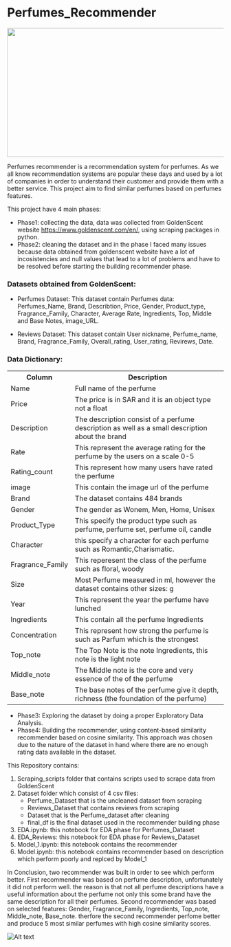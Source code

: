 # Perfumes_Recommender

<img src="https://github.com/rawanalqarni/Perfumes_Recommender/blob/main/images/3.jpg" width="1000" height="300" />

Perfumes recommender is a recommendation system for perfumes. As we all know recommendation systems are popular these days and used by a lot of companies in order to understand their customer and provide them with a better service. This project aim to find similar perfumes based on perfumes features. 

This project have 4 main phases: 
- Phase1: collecting the data, data was collected from GoldenScent website https://www.goldenscent.com/en/, using scraping packages in python.
- Phase2: cleaning the dataset and in the phase I faced many issues because data obtained from goldenscent website have a lot of incosistencies and null values that lead to a lot of problems and have to be resolved before starting the building recommender phase. 

### Datasets obtained from GoldenScent:
- Perfumes Dataset: 
This dataset contain Perfumes data: Perfumes_Name, Brand, Describtion, Price, Gender, Product_type, Fragrance_Family, Character, Average Rate, Ingredients, Top, Middle and Base Notes, image_URL.

- Reviews Dataset: 
This dataset contain User nickname, Perfume_name, Brand, Fragrance_Family, Overall_rating, User_rating, Revirews, Date. 

### Data Dictionary:
<table>
<tr>
<th> Column </th>
<th> Description </th>
</tr>

<tr>
    <td> Name </td>
    <td> Full name of the perfume </td>
</tr>


<tr>
    <td> Price </td>
    <td> The price is in SAR and it is an object type not a float </td>
</tr>  


<tr>
    <td> Description </td>
    <td> The description consist of a perfume description as well as a small description about the brand </td>
</tr>


<tr>
    <td> Rate </td>
    <td> This represent the average rating for the perfume by the users on a scale 0-5</td>
</tr>


<tr>
    <td> Rating_count </td>
    <td> This represent how many users have rated the perfume </td>
</tr>


<tr>
    <td> image </td>
    <td> This contain the image url of the perfume </td>
</tr>

<tr>
    <td> Brand </td>
    <td> The dataset contains 484 brands </td>
</tr>

<tr>
    <td> Gender </td>
    <td> The gender as Wonem, Men, Home, Unisex </td>
</tr>

<tr>
    <td> Product_Type </td>
    <td> This specify the product type such as perfume, perfume set, perfume oil, candle </td>
</tr>

<tr>
    <td> Character </td>
    <td> this specify a character for each perfume such as Romantic,Charismatic. </td>
</tr>

<tr>
    <td> Fragrance_Family </td>
    <td> This reperesent the class of the perfume such as floral, woody </td>
</tr>

<tr>
    <td> Size </td>
    <td> Most Perfume measured in ml, however the dataset contains other sizes: g </td>
</tr>

<tr>
    <td> Year </td>
    <td> This represent the year the perfume have lunched </td>
</tr>

<tr>
    <td> Ingredients </td>
    <td> This contain all the perfume Ingredients </td>
</tr>

<tr>
    <td> Concentration</td>
    <td> This represent how strong the perfume is such as Parfum which is the strongest </td>
</tr>

<tr>
    <td> Top_note </td>
    <td> The Top Note is the note Ingredients, this note is the light note </td>
</tr>

<tr>
    <td> Middle_note </td>
    <td> The Middle note is the core and very essence of the of the perfume</td>
</tr>

<tr>
    <td> Base_note </td>
    <td> The base notes of the perfume give it depth, richness (the foundation of the perfume)</td>
</tr>

</table>

- Phase3: Exploring the dataset by doing a proper Exploratory Data Analysis.
- Phase4: Building the recommender, using content-based similarity recommender based on cosine similarity. This approach was chosen due to the nature of the dataset in hand where there are no enough rating data available in the dataset. 

This Repository contains:
1. Scraping_scripts folder that contains scripts used to scrape data from GoldenScent
2. Dataset folder which consist of 4 csv files:
      - Perfume_Dataset that is the uncleaned dataset from scraping 
      - Reviews_Dataset that contains reviews from scraping
      - Dataset that is the Perfume_dataset after cleaning 
      - final_df is the final dataset used in the recommender building phase 
3. EDA.ipynb: this notebook for EDA phase for Perfumes_Dataset 
4. EDA_Reviews: this notebook for EDA phase for Reviews_Dataset 
5. Model_1.ipynb: this notebook contains the recommender 
6. Model.ipynb: this notebook contains recommender based on description which perform poorly and replced by Model_1 


In Conclusion, two recommender was built in order to see which perform better. First recommender was based on perfume description, unfortunately it did not perform well. the reason is that not all perfume descriptions have a useful information about the perfume not only this some brand have the same description for all their perfumes. Second recommender was based on selected features: Gender, Fragrance_Family, Ingredients, Top_note, Middle_note, Base_note. therfore the second recommender perfome better and produce 5 most similar perfumes with high cosine similarity scores.  

![Alt text](https://github.com/rawanalqarni/Perfumes_Recommender/blob/main/images/image_2.png?raw=true "Title")
